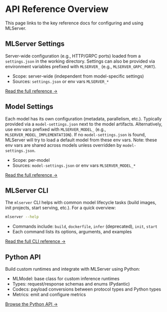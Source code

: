 # API Reference Overview

This page links to the key reference docs for configuring and using MLServer.

## MLServer Settings

Server-wide configuration (e.g., HTTP/GRPC ports) loaded from a `settings.json` in the working directory. Settings can also be provided via environment variables prefixed with `MLSERVER_` (e.g., `MLSERVER_GRPC_PORT`).

- Scope: server-wide (independent from model-specific settings)
- Sources: `settings.json` or env vars `MLSERVER_*`

[Read the full reference →](./Settings.md)

## Model Settings

Each model has its own configuration (metadata, parallelism, etc.). Typically provided via a `model-settings.json` next to the model artifacts. Alternatively, use env vars prefixed with `MLSERVER_MODEL_` (e.g., `MLSERVER_MODEL_IMPLEMENTATION`). If no `model-settings.json` is found, MLServer will try to load a default model from these env vars. Note: these env vars are shared across models unless overridden by `model-settings.json`. 

- Scope: per-model
- Sources: `model-settings.json` or env vars `MLSERVER_MODEL_*`

[Read the full reference →](./ModelSettings.md)

## MLServer CLI

The `mlserver` CLI helps with common model lifecycle tasks (build images, init projects, start serving, etc.). For a quick overview:

```bash
mlserver --help
```

- Commands include: `build`, `dockerfile`, `infer` (deprecated), `init`, `start`
- Each command lists its options, arguments, and examples

[Read the full CLI reference →](./CLI.md)

## Python API

Build custom runtimes and integrate with MLServer using Python:

- MLModel: base class for custom inference runtimes
- Types: request/response schemas and enums (Pydantic)
- Codecs: payload conversions between protocol types and Python types
- Metrics: emit and configure metrics

[Browse the Python API →](./PythonAPI.md)
